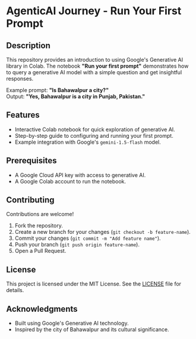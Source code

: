 # AgenticAI Journey - Run Your First Prompt

## Description
This repository provides an introduction to using Google's Generative AI library in Colab. The notebook **"Run your first prompt"** demonstrates how to query a generative AI model with a simple question and get insightful responses. 

Example prompt: **"Is Bahawalpur a city?"**  
Output: **"Yes, Bahawalpur is a city in Punjab, Pakistan."**

## Features
- Interactive Colab notebook for quick exploration of generative AI.
- Step-by-step guide to configuring and running your first prompt.
- Example integration with Google's `gemini-1.5-flash` model.

## Prerequisites
- A Google Cloud API key with access to generative AI.
- A Google Colab account to run the notebook.

## Contributing
Contributions are welcome!  
1. Fork the repository.
2. Create a new branch for your changes (`git checkout -b feature-name`).
3. Commit your changes (`git commit -m "Add feature name"`).
4. Push your branch (`git push origin feature-name`).
5. Open a Pull Request.

## License
This project is licensed under the MIT License. See the [LICENSE](LICENSE) file for details.

## Acknowledgments
- Built using Google's Generative AI technology.
- Inspired by the city of Bahawalpur and its cultural significance.
